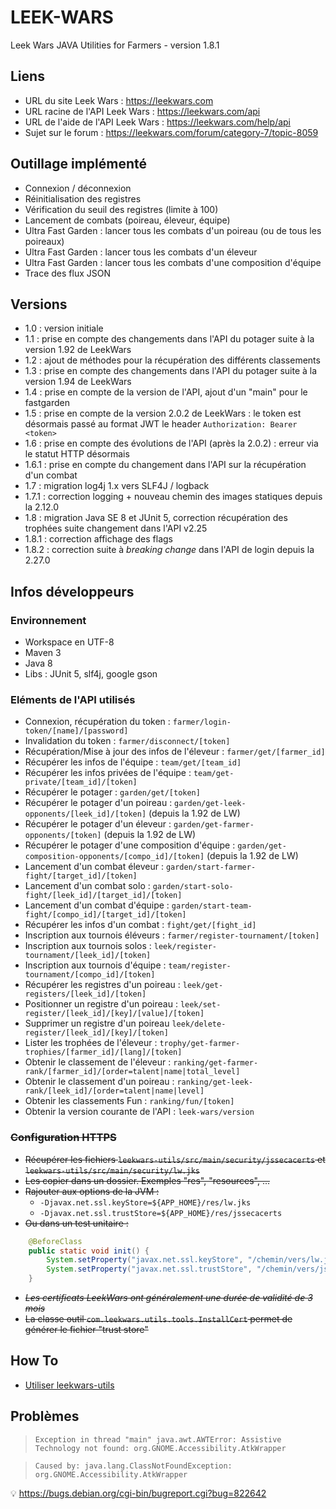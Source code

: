# LEEK-WARS

Leek Wars JAVA Utilities for Farmers - version 1.8.1

## Liens

* URL du site Leek Wars : <https://leekwars.com>
* URL racine de l'API Leek Wars : <https://leekwars.com/api>
* URL de l'aide de l'API Leek Wars : <https://leekwars.com/help/api>
* Sujet sur le forum : <https://leekwars.com/forum/category-7/topic-8059>

## Outillage implémenté

* Connexion / déconnexion
* Réinitialisation des registres
* Vérification du seuil des registres (limite à 100)
* Lancement de combats (poireau, éleveur, équipe)
* Ultra Fast Garden : lancer tous les combats d'un poireau (ou de tous les poireaux)
* Ultra Fast Garden : lancer tous les combats d'un éleveur
* Ultra Fast Garden : lancer tous les combats d'une composition d'équipe
* Trace des flux JSON

## Versions

* 1.0 : version initiale
* 1.1 : prise en compte des changements dans l'API du potager suite à la version 1.92 de LeekWars
* 1.2 : ajout de méthodes pour la récupération des différents classements
* 1.3 : prise en compte des changements dans l'API du potager suite à la version 1.94 de LeekWars
* 1.4 : prise en compte de la version de l'API, ajout d'un "main" pour le fastgarden
* 1.5 : prise en compte de la version 2.0.2 de LeekWars : le token est désormais passé au format JWT le header `Authorization: Bearer <token>`
* 1.6 : prise en compte des évolutions de l'API (après la 2.0.2) : erreur via le statut HTTP désormais
* 1.6.1 : prise en compte du changement dans l'API sur la récupération d'un combat
* 1.7 : migration log4j 1.x vers SLF4J / logback
* 1.7.1 : correction logging + nouveau chemin des images statiques depuis la 2.12.0
* 1.8 : migration Java SE 8 et JUnit 5, correction récupération des trophées suite changement dans l'API v2.25
* 1.8.1 : correction affichage des flags
* 1.8.2 : correction suite à _breaking change_ dans l'API de login depuis la 2.27.0

## Infos développeurs

### Environnement

* Workspace en UTF-8
* Maven 3
* Java 8
* Libs : JUnit 5, slf4j, google gson
    
### Eléments de l'API utilisés

* Connexion, récupération du token : `farmer/login-token/[name]/[password]`
* Invalidation du token : `farmer/disconnect/[token]`
* Récupération/Mise à jour des infos de l'éleveur : `farmer/get/[farmer_id]`
* Récupérer les infos de l'équipe : `team/get/[team_id]`
* Récupérer les infos privées de l'équipe : `team/get-private/[team_id]/[token]`
* Récupérer le potager : `garden/get/[token]`
* Récupérer le potager d'un poireau : `garden/get-leek-opponents/[leek_id]/[token]` (depuis la 1.92 de LW)
* Récupérer le potager d'un éleveur : `garden/get-farmer-opponents/[token]` (depuis la 1.92 de LW)
* Récupérer le potager d'une composition d'équipe : `garden/get-composition-opponents/[compo_id]/[token]` (depuis la 1.92 de LW)
* Lancement d'un combat éleveur : `garden/start-farmer-fight/[target_id]/[token]`
* Lancement d'un combat solo : `garden/start-solo-fight/[leek_id]/[target_id]/[token]`
* Lancement d'un combat d'équipe : `garden/start-team-fight/[compo_id]/[target_id]/[token]`
* Récupérer les infos d'un combat : `fight/get/[fight_id]`
* Inscription aux tournois éléveurs : `farmer/register-tournament/[token]`
* Inscription aux tournois solos : `leek/register-tournament/[leek_id]/[token]`
* Inscription aux tournois d'équipe : `team/register-tournament/[compo_id]/[token]`
* Récupérer les registres d'un poireau : `leek/get-registers/[leek_id]/[token]`
* Positionner un registre d'un poireau : `leek/set-register/[leek_id]/[key]/[value]/[token]`
* Supprimer un registre d'un poireau `leek/delete-register/[leek_id]/[key]/[token]`
* Lister les trophées de l'éleveur : `trophy/get-farmer-trophies/[farmer_id]/[lang]/[token]`
* Obtenir le classement de l'éleveur : `ranking/get-farmer-rank/[farmer_id]/[order=talent|name|total_level]`
* Obtenir le classement d'un poireau : `ranking/get-leek-rank/[leek_id]/[order=talent|name|level]`
* Obtenir les classements Fun : `ranking/fun/[token]`
* Obtenir la version  courante de l'API : `leek-wars/version`

### ~~Configuration HTTPS~~

* ~~Récupérer les fichiers `leekwars-utils/src/main/security/jssecacerts` et `leekwars-utils/src/main/security/lw.jks`~~
* ~~Les copier dans un dossier. Exemples "res", "resources",  ...~~
* ~~Rajouter aux options de la JVM :~~
  * `-Djavax.net.ssl.keyStore=${APP_HOME}/res/lw.jks`
  * `-Djavax.net.ssl.trustStore=${APP_HOME}/res/jssecacerts`
* ~~Ou dans un test unitaire :~~

```java
	@BeforeClass
	public static void init() {
		System.setProperty("javax.net.ssl.keyStore", "/chemin/vers/lw.jks");
		System.setProperty("javax.net.ssl.trustStore", "/chemin/vers/jssecacerts");
	}
```
* ~~_Les certificats LeekWars ont généralement une durée de validité de 3 mois_~~
* ~~La classe outil `com.leekwars.utils.tools.InstallCert` permet de générer le fichier "trust store"~~

## How To

* [Utiliser leekwars-utils](docs/how-to.md)

## Problèmes

> `Exception in thread "main" java.awt.AWTError: Assistive Technology not found: org.GNOME.Accessibility.AtkWrapper`

> `Caused by: java.lang.ClassNotFoundException: org.GNOME.Accessibility.AtkWrapper`

:bulb: <https://bugs.debian.org/cgi-bin/bugreport.cgi?bug=822642>
